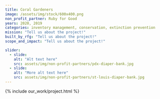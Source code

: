 ```yaml
---
title: Coral Gardeners
image: /assets/img/stock/600x400.png
non_profit_partner: Ruby for Good
years: 2020, 2019
categories: inventory management, conservation, extinction prevention
mission: "Tell us about the project!"
built_by_rfg: "Tell us about the project!"
scope_and_impact: "Tell us about the project!"

slider:
  - slide: 
    alt: "Alt text here"
    src: assets/img/non-profit-partners/pdx-diaper-bank.jpg
  - slide: 
    alt: "More alt text here"
    src: assets/img/non-profit-partners/st-louis-diaper-bank.jpg
---
```


{% include our_work/project.html %}

